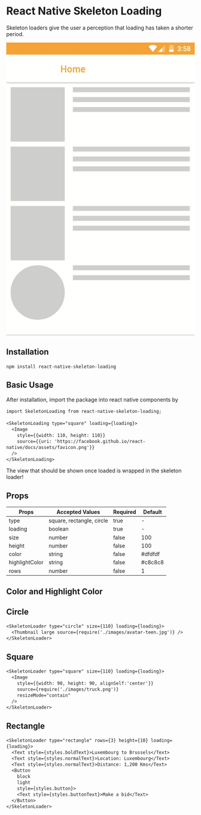 # React Native Skeleton Loading
Skeleton loaders give the user a perception that loading has taken a shorter period.

![](React-native-skeleton-loading.gif)

##  Installation
```
npm install react-native-skeleton-loading
```

## Basic Usage
After installation, import the package into react native components by

```
import SkeletonLoading from react-native-skeleton-loading;

<SkeletonLoading type="square" loading={loading}>
  <Image
    style={{width: 110, height: 110}}
    source={{uri: 'https://facebook.github.io/react-native/docs/assets/favicon.png'}}
  />
</SkeletonLoading>
```
The view that should be shown once loaded is wrapped in the skeleton loader!

## Props
Props | Accepted Values | Required |Default
------------ | ------------- | -------------- | ----------------
type | square, rectangle, circle | true | -
loading | boolean | true | -
size | number | false | 100
height | number | false | 100
color | string | false | #dfdfdf
highlightColor | string | false| #c8c8c8
rows | number | false | 1

## Color and Highlight Color

## Circle
```
<SkeletonLoader type="circle" size={110} loading={loading}>
  <Thumbnail large source={require('./images/avatar-teen.jpg')} />
</SkeletonLoader>
```
## Square
```
<SkeletonLoader type="square" size={110} loading={loading}>
  <Image
    style={{width: 90, height: 90, alignSelf:'center'}}
    source={require('./images/truck.png')}
    resizeMode="contain"
  />
</SkeletonLoader>
```
## Rectangle
```
<SkeletonLoader type="rectangle" rows={3} height={10} loading={loading}>
  <Text style={styles.boldText}>Luxembourg to Brussels</Text>
  <Text style={styles.normalText}>Location: Luxembourg</Text>
  <Text style={styles.normalText}>Distance: 1,200 Kms</Text>
  <Button 
    block 
    light
    style={styles.button}>
    <Text style={styles.buttonText}>Make a bid</Text>
  </Button>
</SkeletonLoader>  
```
